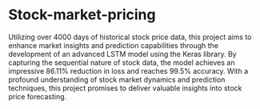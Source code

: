 # Stock-market-pricing

Utilizing over 4000 days of historical stock price data, this project aims to enhance market insights and prediction capabilities through the development of an advanced LSTM model using the Keras library. By capturing the sequential nature of stock data, the model achieves an impressive 86.11% reduction in loss and reaches 99.5% accuracy. With a profound understanding of stock market dynamics and prediction techniques, this project promises to deliver valuable insights into stock price forecasting.
